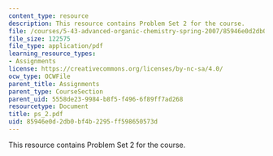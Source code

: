 ```yaml
---
content_type: resource
description: This resource contains Problem Set 2 for the course.
file: /courses/5-43-advanced-organic-chemistry-spring-2007/85946e0d2db0bf4b2295ff598650573d_ps_2.pdf
file_size: 122575
file_type: application/pdf
learning_resource_types:
- Assignments
license: https://creativecommons.org/licenses/by-nc-sa/4.0/
ocw_type: OCWFile
parent_title: Assignments
parent_type: CourseSection
parent_uid: 5558de23-9984-b8f5-f496-6f89ff7ad268
resourcetype: Document
title: ps_2.pdf
uid: 85946e0d-2db0-bf4b-2295-ff598650573d
---
```

This resource contains Problem Set 2 for the course.